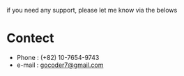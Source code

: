 if you need any support, please let me know via the belows

# Contect

- Phone : (+82) 10-7654-9743
- e-mail : gocoder7@gmail.com

